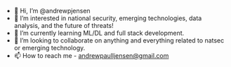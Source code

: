 - 👋 Hi, I’m @andrewpjensen
- 👀 I’m interested in national security, emerging technologies, data analysis, and the future of threats!
- 🌱 I’m currently learning ML/DL and full stack development. 
- 💞️ I’m looking to collaborate on anything and everything related to natsec or emerging technology. 
- 📫 How to reach me - andrewpaulljensen@gmail.com

<!---
andrewpjensen/andrewpjensen is a ✨ special ✨ repository because its `README.md` (this file) appears on your GitHub profile.
You can click the Preview link to take a look at your changes.
--->
